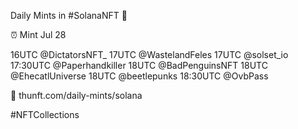 Daily Mints in #SolanaNFT 🚀

⏰ Mint Jul 28

16UTC @DictatorsNFT_
17UTC @WastelandFeles
17UTC @solset_io
17:30UTC @Paperhandkiller
18UTC @BadPenguinsNFT
18UTC @EhecatlUniverse
18UTC @beetlepunks
18:30UTC @OvbPass

🔗 thunft.com/daily-mints/solana

#NFTCollections